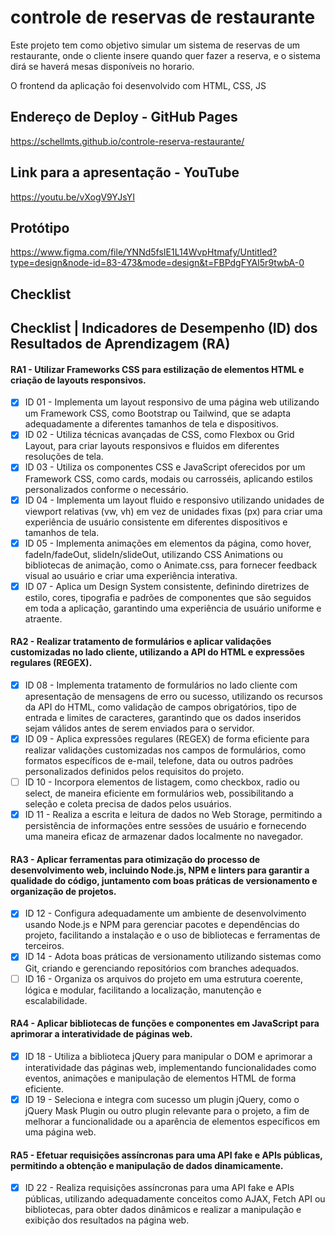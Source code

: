# controle de reservas de restaurante

Este projeto tem como objetivo simular um sistema de reservas de um restaurante, onde o cliente insere quando quer fazer a reserva, e o sistema dirá se haverá mesas disponíveis no horario.

O frontend da aplicação foi desenvolvido com HTML, CSS, JS 

## Endereço de Deploy - GitHub Pages

https://schellmts.github.io/controle-reserva-restaurante/

## Link para a apresentação - YouTube

https://youtu.be/vXogV9YJsYI

## Protótipo

https://www.figma.com/file/YNNd5fsIE1L14WvpHtmafy/Untitled?type=design&node-id=83-473&mode=design&t=FBPdgFYAI5r9twbA-0

## Checklist

## Checklist | Indicadores de Desempenho (ID) dos Resultados de Aprendizagem (RA)

#### RA1 - Utilizar Frameworks CSS para estilização de elementos HTML e criação de layouts responsivos.
- [x] ID 01 - Implementa um layout responsivo de uma página web utilizando um Framework CSS, como Bootstrap ou Tailwind, que se adapta adequadamente a diferentes tamanhos de tela e dispositivos.
- [x] ID 02 - Utiliza técnicas avançadas de CSS, como Flexbox ou Grid Layout, para criar layouts responsivos e fluidos em diferentes resoluções de tela.
- [x] ID 03 - Utiliza os componentes CSS e JavaScript oferecidos por um Framework CSS, como cards, modais ou carrosséis, aplicando estilos personalizados conforme o necessário.
- [x] ID 04 - Implementa um layout fluido e responsivo utilizando unidades de viewport relativas (vw, vh) em vez de unidades fixas (px) para criar uma experiência de usuário consistente em diferentes dispositivos e tamanhos de tela.
- [x] ID 05 - Implementa animações em elementos da página, como hover, fadeIn/fadeOut, slideIn/slideOut, utilizando CSS Animations ou bibliotecas de animação, como o Animate.css, para fornecer feedback visual ao usuário e criar uma experiência interativa.
- [x] ID 07 - Aplica um Design System consistente, definindo diretrizes de estilo, cores, tipografia e padrões de componentes que são seguidos em toda a aplicação, garantindo uma experiência de usuário uniforme e atraente.
#### RA2 - Realizar tratamento de formulários e aplicar validações customizadas no lado cliente, utilizando a API do HTML e expressões regulares (REGEX).
- [x] ID 08 - Implementa tratamento de formulários no lado cliente com apresentação de mensagens de erro ou sucesso, utilizando os recursos da API do HTML, como validação de campos obrigatórios, tipo de entrada e limites de caracteres, garantindo que os dados inseridos sejam válidos antes de serem enviados para o servidor.
- [x] ID 09 - Aplica expressões regulares (REGEX) de forma eficiente para realizar validações customizadas nos campos de formulários, como formatos específicos de e-mail, telefone, data ou outros padrões personalizados definidos pelos requisitos do projeto.
- [ ] ID 10 - Incorpora elementos de listagem, como checkbox, radio ou select, de maneira eficiente em formulários web, possibilitando a seleção e coleta precisa de dados pelos usuários.
- [x] ID 11 - Realiza a escrita e leitura de dados no Web Storage, permitindo a persistência de informações entre sessões de usuário e fornecendo uma maneira eficaz de armazenar dados localmente no navegador.
#### RA3 - Aplicar ferramentas para otimização do processo de desenvolvimento web, incluindo Node.js, NPM e linters para garantir a qualidade do código, juntamento com boas práticas de versionamento e organização de projetos.
- [x] ID 12 - Configura adequadamente um ambiente de desenvolvimento usando Node.js e NPM para gerenciar pacotes e dependências do projeto, facilitando a instalação e o uso de bibliotecas e ferramentas de terceiros.
- [x] ID 14 - Adota boas práticas de versionamento utilizando sistemas como Git, criando e gerenciando repositórios com branches adequados.
- [ ] ID 16 - Organiza os arquivos do projeto em uma estrutura coerente, lógica e modular, facilitando a localização, manutenção e escalabilidade.
#### RA4 - Aplicar bibliotecas de funções e componentes em JavaScript para aprimorar a interatividade de páginas web.
- [x] ID 18 - Utiliza a biblioteca jQuery para manipular o DOM e aprimorar a interatividade das páginas web, implementando funcionalidades como eventos, animações e manipulação de elementos HTML de forma eficiente. 
- [x] ID 19 - Seleciona e integra com sucesso um plugin jQuery, como o jQuery Mask Plugin ou outro plugin relevante para o projeto, a fim de melhorar a funcionalidade ou a aparência de elementos específicos em uma página web.  
#### RA5 - Efetuar requisições assíncronas para uma API fake e APIs públicas, permitindo a obtenção e manipulação de dados dinamicamente.
- [x] ID 22 - Realiza requisições assíncronas para uma API fake e APIs públicas, utilizando adequadamente conceitos como AJAX, Fetch API ou bibliotecas, para obter dados dinâmicos e realizar a manipulação e exibição dos resultados na página web.


